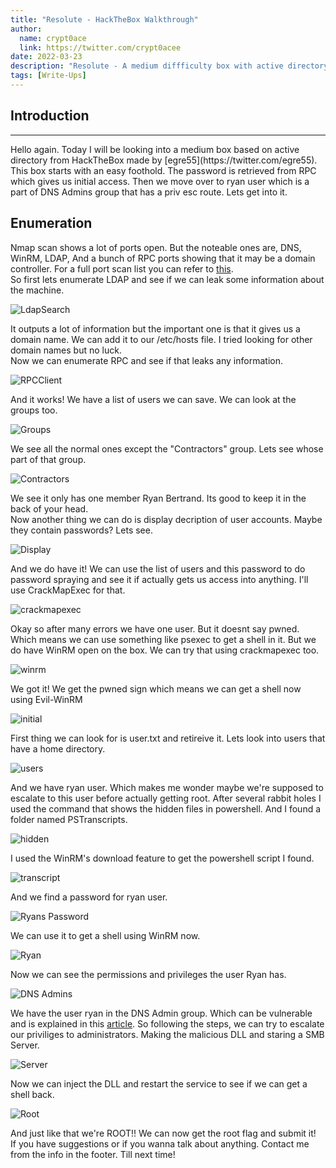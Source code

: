 ```yaml
---
title: "Resolute - HackTheBox Walkthrough"
author:
  name: crypt0ace
  link: https://twitter.com/crypt0acee
date: 2022-03-23
description: "Resolute - A medium diffficulty box with active directory"
tags: [Write-Ups]
---
```

## Introduction
<hr>
Hello again. Today I will be looking into a medium box based on active directory from HackTheBox made by [egre55](https://twitter.com/egre55). 
<br>
This box starts with an easy foothold. The password is retrieved from RPC which gives us initial access. Then we move over to ryan user which is a part of DNS Admins group that has a priv esc route. Lets get into it.

## Enumeration
Nmap scan shows a lot of ports open. But the noteable ones are, DNS, WinRM, LDAP, And a bunch of RPC ports showing that it may be a domain controller. For a full port scan list you can refer to [this](https://github.com/crypt0ace/Write-Ups/blob/main/HTB/resolute/allports.nmap).
<br>
So first lets enumerate LDAP and see if we can leak some information about the machine.

![LdapSearch](/assets/img/resolute-hackthebox/ldapsearch.png)

It outputs a lot of information but the important one is that it gives us a domain name. We can add it to our /etc/hosts file. I tried looking for other domain names but no luck.
<br>
Now we can enumerate RPC and see if that leaks any information.

![RPCClient](/assets/img/resolute-hackthebox/rpcclient.png)

And it works! We have a list of users we can save. We can look at the groups too.

![Groups](/assets/img/resolute-hackthebox/groups.png)

We see all the normal ones except the "Contractors" group. Lets see whose part of that group.

![Contractors](/assets/img/resolute-hackthebox/contractors.png)

We see it only has one member Ryan Bertrand. Its good to keep it in the back of your head.
<br>
Now another thing we can do is display decription of user accounts. Maybe they contain passwords? Lets see.

![Display](/assets/img/resolute-hackthebox/display.png)

And we do have it! We can use the list of users and this password to do password spraying and see it if actually gets us access into anything. I'll use CrackMapExec for that.

![crackmapexec](/assets/img/resolute-hackthebox/crackmapexec.png)

Okay so after many errors we have one user. But it doesnt say pwned. Which means we can use something like psexec to get a shell in it. But we do have WinRM open on the box. We can try that using crackmapexec too.

![winrm](/assets/img/resolute-hackthebox/winrm.png)

We got it! We get the pwned sign which means we can get a shell now using Evil-WinRM

![initial](/assets/img/resolute-hackthebox/initial.png)

First thing we can look for is user.txt and retireive it. Lets look into users that have a home directory.

![users](/assets/img/resolute-hackthebox/users.png)

And we have ryan user. Which makes me wonder maybe we're supposed to escalate to this user before actually getting root. After several rabbit holes I used the command that shows the hidden files in powershell. And I found a folder named PSTranscripts.

![hidden](/assets/img/resolute-hackthebox/hidden.png)

I used the WinRM's download feature to get the powershell script I found.

![transcript](/assets/img/resolute-hackthebox/transcript.png)

And we find a password for ryan user.

![Ryans Password](/assets/img/resolute-hackthebox/ryan_password.png)

We can use it to get a shell using WinRM now.

![Ryan](/assets/img/resolute-hackthebox/ryan.png)

Now we can see the permissions and privileges the user Ryan has.

![DNS Admins](/assets/img/resolute-hackthebox/dnsadmin.png)

We have the user ryan in the DNS Admin group. Which can be vulnerable and is explained in this [article](https://medium.com/techzap/dns-admin-privesc-in-active-directory-ad-windows-ecc7ed5a21a2). So following the steps, we can try to escalate our priviliges to administrators. Making the malicious DLL and staring a SMB Server.

![Server](/assets/img/resolute-hackthebox/server.png)

Now we can inject the DLL and restart the service to see if we can get a shell back.

![Root](/assets/img/resolute-hackthebox/root.png)

And just like that we're ROOT!! We can now get the root flag and submit it!
<br>
If you have suggestions or if you wanna talk about anything. Contact me from the info in the footer. Till next time!